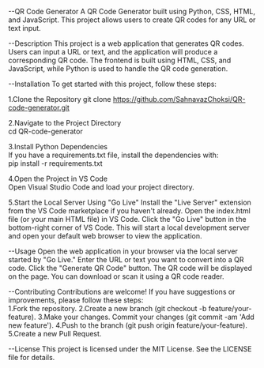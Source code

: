 --QR Code Generator 
A QR Code Generator built using Python, CSS, HTML, and JavaScript. 
This project allows users to create QR codes for any URL or text input.  

--Description 
This project is a web application that generates QR codes. 
Users can input a URL or text, and the application will produce a corresponding QR code. 
The frontend is built using HTML, CSS, and JavaScript, while Python is used to handle the QR code generation.  

--Installation 
To get started with this project, follow these steps:  

1.Clone the Repository 
git clone https://github.com/SahnavazChoksi/QR-code-generator.git 

2.Navigate to the Project Directory  
cd QR-code-generator 

3.Install Python Dependencies  
If you have a requirements.txt file, install the dependencies with:  
pip install -r requirements.txt 

4.Open the Project in VS Code  
Open Visual Studio Code and load your project directory.  

5.Start the Local Server Using "Go Live"  Install the "Live Server" extension from the VS Code marketplace if you haven't already. 
Open the index.html file (or your main HTML file) in VS Code. Click the "Go Live" button in the bottom-right corner of VS Code. 
This will start a local development server and open your default web browser to view the application. 

--Usage 
Open the web application in your browser via the local server started by "Go Live." 
Enter the URL or text you want to convert into a QR code. Click the "Generate QR Code" button. 
The QR code will be displayed on the page. You can download or scan it using a QR code reader. 

--Contributing 
Contributions are welcome! If you have suggestions or improvements, please follow these steps:  
1.Fork the repository. 
2.Create a new branch (git checkout -b feature/your-feature). 
3.Make your changes. Commit your changes (git commit -am 'Add new feature'). 
4.Push to the branch (git push origin feature/your-feature). 
5.Create a new Pull Request. 

--License 
This project is licensed under the MIT License. See the LICENSE file for details.
